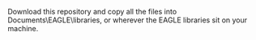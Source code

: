 Download this repository and copy all the files into Documents\EAGLE\libraries, or wherever the EAGLE libraries sit on your machine.
